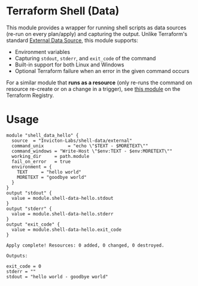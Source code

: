 # Terraform Shell (Data)

This module provides a wrapper for running shell scripts as data sources (re-run on every plan/apply) and capturing the output. Unlike Terraform's standard [External Data Source](https://registry.terraform.io/providers/hashicorp/external/latest/docs/data-sources/data_source), this module supports:
- Environment variables
- Capturing `stdout`, `stderr`, and `exit_code` of the command
- Built-in support for both Linux and Windows
- Optional Terraform failure when an error in the given command occurs

For a similar module that **runs as a resource** (only re-runs the command on resource re-create or on a change in a trigger), see [this module](https://registry.terraform.io/modules/Invicton-Labs/shell-resource/external/latest) on the Terraform Registry.

# Usage
```
module "shell_data_hello" {
  source  = "Invicton-Labs/shell-data/external"
  command_unix         = "echo \"$TEXT - $MORETEXT\""
  command_windows = "Write-Host \"$env:TEXT - $env:MORETEXT\""
  working_dir     = path.module
  fail_on_error   = true
  environment = {
    TEXT     = "hello world"
    MORETEXT = "goodbye world"
  }
}
output "stdout" {
  value = module.shell-data-hello.stdout
}
output "stderr" {
  value = module.shell-data-hello.stderr
}
output "exit_code" {
  value = module.shell-data-hello.exit_code
}
```

```
Apply complete! Resources: 0 added, 0 changed, 0 destroyed.

Outputs:

exit_code = 0
stderr = ""
stdout = "hello world - goodbye world"
```
